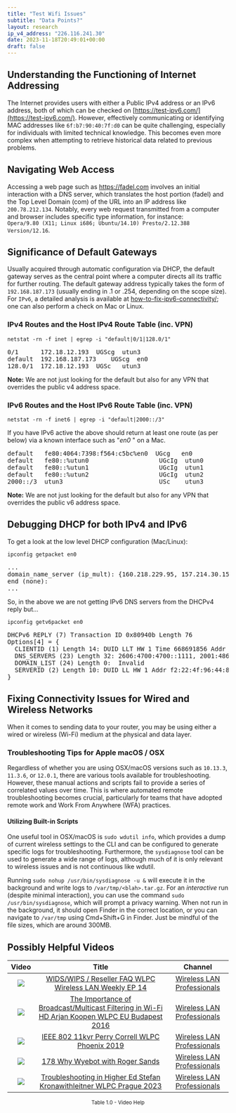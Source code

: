 ```yaml
---
title: "Test Wifi Issues"
subtitle: "Data Points?"
layout: research
ip_v4_address: "226.116.241.30"
date: 2023-11-18T20:49:01+00:00
draft: false
---
```


## Understanding the Functioning of Internet Addressing

The Internet provides users with either a Public IPv4 address or an IPv6 address, both of which can be checked on [https://test-ipv6.com/](https://test-ipv6.com/). However, effectively communicating or identifying MAC addresses like ```6f:b7:90:40:7f:d0``` can be quite challenging, especially for individuals with limited technical knowledge. This becomes even more complex when attempting to retrieve historical data related to previous problems.
## Navigating Web Access
Accessing a web page such as https://fadel.com involves an initial interaction with a DNS server, which translates the host portion (fadel) and the Top Level Domain (com) of the URL into an IP address like ```200.78.212.134```. Notably, every web request transmitted from a computer and browser includes specific type information, for instance: <br>```Opera/9.80 (X11; Linux i686; Ubuntu/14.10) Presto/2.12.388 Version/12.16```.
## Significance of Default Gateways
Usually acquired through automatic configuration via DHCP, the default gateway serves as the central point where a computer directs all its traffic for further routing. The default gateway address typically takes the form of ```192.168.187.173``` (usually ending in .1 or .254, depending on the scope size). For ```IPv6```, a detailed analysis is available at [how-to-fix-ipv6-connectivity/](/blog/how-to-fix-ipv6-connectivity/); one can also perform a check on Mac or Linux.
### IPv4 Routes and the Host IPv4 Route Table (inc. VPN)
```netstat -rn -f inet | egrep -i "default|0/1|128.0/1"```

<pre>
0/1      172.18.12.193  UGScg  utun3
default  192.168.187.173    UGScg  en0
128.0/1  172.18.12.193  UGSc   utun3</pre>

**Note:** We are not just looking for the default but also for any VPN that overrides the public v4 address space.

### IPv6 Routes and the Host IPv6 Route Table (inc. VPN)
```netstat -rn -f inet6 | egrep -i "default|2000::/3"```

If you have IPv6 active the above should return at least one route (as per below) via a known interface such as "_en0_ " on a Mac. 

<pre>
default   fe80:4064:7398:f564:c5bc%en0  UGcg   en0
default   fe80::%utun0                   UGcIg  utun0
default   fe80::%utun1                   UGcIg  utun1
default   fe80::%utun2                   UGcIg  utun2
2000::/3  utun3                          USc    utun3</pre>

**Note:** We are not just looking for the default but also for any VPN that overrides the public v6 address space.
<br>

## Debugging DHCP for both IPv4 and IPv6

To get a look at the low level DHCP configuration (Mac/Linux): 

```ipconfig getpacket en0```

<pre>
...
domain_name_server (ip_mult): {160.218.229.95, 157.214.30.156}
end (none):
...</pre>

So, in the above we are not getting IPv6 DNS servers from the DHCPv4 reply but...

```ipconfig getv6packet en0```

<pre>
DHCPv6 REPLY (7) Transaction ID 0x80940b Length 76
Options[4] = {
  CLIENTID (1) Length 14: DUID LLT HW 1 Time 668691856 Addr 6f:b7:90:40:7f:d0
  DNS_SERVERS (23) Length 32: 2606:4700:4700::1111, 2001:4860:4860::8844
  DOMAIN_LIST (24) Length 0:  Invalid
  SERVERID (2) Length 10: DUID LL HW 1 Addr f2:22:4f:96:44:8f
}</pre>




## Fixing Connectivity Issues for Wired and Wireless Networks

When it comes to sending data to your router, you may be using either a wired or wireless (Wi-Fi) medium at the physical and data layer.
### Troubleshooting Tips for Apple macOS / OSX
Regardless of whether you are using OSX/macOS versions such as ```10.13.3```, ```11.3.6```, or ```12.0.1```, there are various tools available for troubleshooting. However, these manual actions and scripts fail to provide a series of correlated values over time. This is where automated remote troubleshooting becomes crucial, particularly for teams that have adopted remote work and Work From Anywhere (WFA) practices.
#### Utilizing Built-in Scripts
One useful tool in OSX/macOS is ```sudo wdutil info```, which provides a dump of current wireless settings to the CLI and can be configured to generate specific logs for troubleshooting. Furthermore, the ```sysdiagnose``` tool can be used to generate a wide range of logs, although much of it is only relevant to wireless issues and is not continuous like wdutil.

Running ```sudo nohup /usr/bin/sysdiagnose -u &``` will execute it in the background and write logs to ```/var/tmp/<blah>.tar.gz```. For an *interactive* run (despite minimal interaction), you can use the command ```sudo /usr/bin/sysdiagnose```, which will prompt a privacy warning. When not run in the background, it should open Finder in the correct location, or you can navigate to ```/var/tmp``` using Cmd+Shift+G in Finder. Just be mindful of the file sizes, which are around 300MB.
## Possibly Helpful Videos

<link href="/plugins/lity/css/lity.min.css" rel="stylesheet">
<script src="/plugins/lity/js/lity.min.js"></script>
<div class="table1-start"></div>

|Video | Title | Channel |
| :---: | :---: | :---: |
|<a href="https://www.youtube.com/watch?v=Xf7gieMiqGU" data-lity><img src="https://i.ytimg.com/vi/Xf7gieMiqGU/default.jpg" class="img-fluid"></a>|<a href="https://www.youtube.com/watch?v=Xf7gieMiqGU" data-lity>WIDS/WIPS / Reseller FAQ   WLPC Wireless LAN Weekly EP 14</a>|<a target="_blank" href="https://www.youtube.com/channel/UCIzBSS46vcqhwmBZ7ZpY-yg" >Wireless LAN Professionals</a>|
|<a href="https://www.youtube.com/watch?v=v8y-r9JBhmw" data-lity><img src="https://i.ytimg.com/vi/v8y-r9JBhmw/default.jpg" class="img-fluid"></a>|<a href="https://www.youtube.com/watch?v=v8y-r9JBhmw" data-lity>The Importance of Broadcast/Multicast Filtering in Wi-Fi HD   Arjan Koopen   WLPC EU Budapest 2016</a>|<a target="_blank" href="https://www.youtube.com/channel/UCIzBSS46vcqhwmBZ7ZpY-yg" >Wireless LAN Professionals</a>|
|<a href="https://www.youtube.com/watch?v=p_K9xHxFM8Y" data-lity><img src="https://i.ytimg.com/vi/p_K9xHxFM8Y/default.jpg" class="img-fluid"></a>|<a href="https://www.youtube.com/watch?v=p_K9xHxFM8Y" data-lity>IEEE 802 11kvr   Perry Correll   WLPC Phoenix 2019</a>|<a target="_blank" href="https://www.youtube.com/channel/UCIzBSS46vcqhwmBZ7ZpY-yg" >Wireless LAN Professionals</a>|
|<a href="https://www.youtube.com/watch?v=qmt2DSkYT_k" data-lity><img src="https://i.ytimg.com/vi/qmt2DSkYT_k/default.jpg" class="img-fluid"></a>|<a href="https://www.youtube.com/watch?v=qmt2DSkYT_k" data-lity>178   Why Wyebot with Roger Sands</a>|<a target="_blank" href="https://www.youtube.com/channel/UCIzBSS46vcqhwmBZ7ZpY-yg" >Wireless LAN Professionals</a>|
|<a href="https://www.youtube.com/watch?v=wNBRINpizoU" data-lity><img src="https://i.ytimg.com/vi/wNBRINpizoU/default.jpg" class="img-fluid"></a>|<a href="https://www.youtube.com/watch?v=wNBRINpizoU" data-lity>Troubleshooting in Higher Ed   Stefan Kronawithleitner   WLPC Prague 2023</a>|<a target="_blank" href="https://www.youtube.com/channel/UCIzBSS46vcqhwmBZ7ZpY-yg" >Wireless LAN Professionals</a>|

<center><small>Table 1.0 - Video Help</small></center>
 <br>
<div class="table1-end"></div>
<script type="text/javascript">
(function() {
    $('div.table1-start').nextUntil('div.table1-end', 'table').addClass('table thead-dark table-striped table-responsive rounded').attr('id', 't1');
    $('#t1').find('thead').addClass('thead-dark');
})();
</script>
